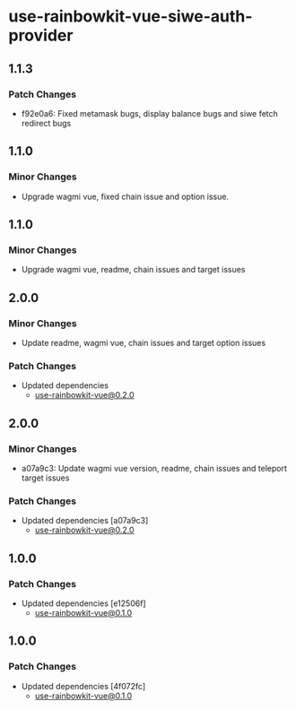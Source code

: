 # use-rainbowkit-vue-siwe-auth-provider

## 1.1.3

### Patch Changes

- f92e0a6: Fixed metamask bugs, display balance bugs and siwe fetch redirect bugs

## 1.1.0

### Minor Changes

- Upgrade wagmi vue, fixed chain issue and option issue.

## 1.1.0

### Minor Changes

- Upgrade wagmi vue, readme, chain issues and target issues

## 2.0.0

### Minor Changes

- Update readme, wagmi vue, chain issues and target option issues

### Patch Changes

- Updated dependencies
  - use-rainbowkit-vue@0.2.0

## 2.0.0

### Minor Changes

- a07a9c3: Update wagmi vue version, readme, chain issues and teleport target issues

### Patch Changes

- Updated dependencies [a07a9c3]
  - use-rainbowkit-vue@0.2.0

## 1.0.0

### Patch Changes

- Updated dependencies [e12506f]
  - use-rainbowkit-vue@0.1.0

## 1.0.0

### Patch Changes

- Updated dependencies [4f072fc]
  - use-rainbowkit-vue@0.1.0
